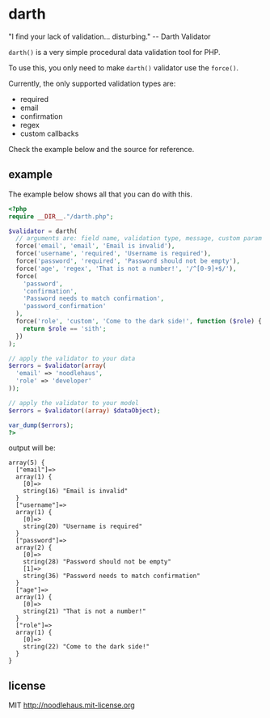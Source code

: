 # darth

"I find your lack of validation... disturbing." -- Darth Validator

`darth()` is a very simple procedural data validation tool for PHP.

To use this, you only need to make `darth()` validator use the `force()`.

Currently, the only supported validation types are:

* required
* email
* confirmation
* regex
* custom callbacks

Check the example below and the source for reference.

## example

The example below shows all that you can do with this.

```php
<?php
require __DIR__."/darth.php";

$validator = darth(
  // arguments are: field name, validation type, message, custom param
  force('email', 'email', 'Email is invalid'),
  force('username', 'required', 'Username is required'),
  force('password', 'required', 'Password should not be empty'),
  force('age', 'regex', 'That is not a number!', '/^[0-9]+$/'),
  force(
    'password',
    'confirmation',
    'Password needs to match confirmation',
    'password_confirmation'
  ),
  force('role', 'custom', 'Come to the dark side!', function ($role) {
    return $role == 'sith';
  })
);

// apply the validator to your data
$errors = $validator(array(
  'email' => 'noodlehaus',
  'role' => 'developer'
));

// apply the validator to your model
$errors = $validator((array) $dataObject);

var_dump($errors);
?>
```

output will be:

```
array(5) {
  ["email"]=>
  array(1) {
    [0]=>
    string(16) "Email is invalid"
  }
  ["username"]=>
  array(1) {
    [0]=>
    string(20) "Username is required"
  }
  ["password"]=>
  array(2) {
    [0]=>
    string(28) "Password should not be empty"
    [1]=>
    string(36) "Password needs to match confirmation"
  }
  ["age"]=>
  array(1) {
    [0]=>
    string(21) "That is not a number!"
  }
  ["role"]=>
  array(1) {
    [0]=>
    string(22) "Come to the dark side!"
  }
}
```

## license

MIT <http://noodlehaus.mit-license.org>
